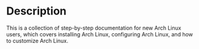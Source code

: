 # Description

This is a collection of step-by-step documentation for new Arch Linux users, which covers installing Arch Linux, configuring Arch Linux, and how to customize Arch Linux.
